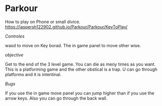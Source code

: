 # Parkour

How to play on Phone or small divice.
https://jaspersh122902.github.io/Parkour/Parkour/KeyToPlay/

*Controles*

wasd to move on Key borad.
The in game panel to move other wise.

*objective*

Get to the end of the 3 level game. You can die as meny times as you want. This is a platforming game and the other obstical is a trap. U can go through platforms and it is intentinal.

*Bugs*

If you use the in game move panel you can jump higher than if you use the arrow keys. Also you can go through the back wall.
